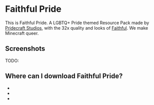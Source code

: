 <!-- Copyright (c) 2023-2024 Pridecraft Studios & contributors
	 SPDX-License-Identifier: CC-BY-SA-4.0
	 https://git.pridecraft.gay/website/blob/HEAD/LICENSE-CC-BY-SA-4.0 -->
<script lang="ts">
import Badge from '$lib/components/BadgeRaw.svelte';
import Badges from '$lib/components/Badges.svelte';
import Picture from '$lib/components/Picture.svelte';

import { Modrinth, CurseForge, GitHubDownloads, GitHubCommits } from '$lib/shields';
import { Who, Socials, Donate, WwpMusic } from '$lib/boilerplate';
</script>

<!-- Cuties -->

# Faithful Pride

<aside class="shields">
<Modrinth modid="faithfulpride"/>
<CurseForge modid="faithful-pride" type="texture-packs" projectid="831872"/>
<GitHubDownloads modid="faithfulpride" />
<GitHubCommits modid="faithfulpride" />
</aside>

This is Faithful Pride. A LGBTQ+ Pride themed Resource Pack made by [Pridecraft Studios],
with the 32x quality and looks of [Faithful](https://faithfulpack.net/). We make Minecraft queer.

<Donate />

## Screenshots

TODO:

<Who />

## Where can I download Faithful Pride?

<ul class="badges">
<li><Badge id="modrinth" rel="me" link="https://modrinth.com/resourcepack/faithfulpride" ext="svg" head="Available on" name="Modrinth"/></li>
<li><Badge id="curseforge" rel="me" link="https://www.curseforge.com/minecraft/texture-packs/faithful-pride" ext="svg" head="Available on" name="CurseForge"/></li>
<li><Badge id="github" rel="me" link="https://github.com/Pridecraft-Studios/faithfulpride" ext="svg" head="Available on" name="GitHub"/></li>
</ul>

<Socials />

[Pridecraft Studios]: /
